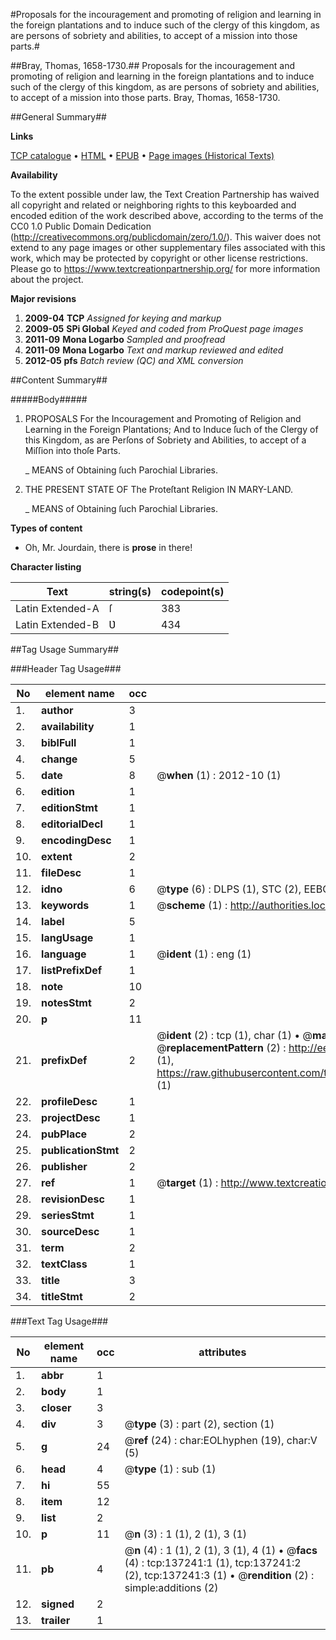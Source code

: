 #Proposals for the incouragement and promoting of religion and learning in the foreign plantations and to induce such of the clergy of this kingdom, as are persons of sobriety and abilities, to accept of a mission into those parts.#

##Bray, Thomas, 1658-1730.##
Proposals for the incouragement and promoting of religion and learning in the foreign plantations and to induce such of the clergy of this kingdom, as are persons of sobriety and abilities, to accept of a mission into those parts.
Bray, Thomas, 1658-1730.

##General Summary##

**Links**

[TCP catalogue](http://www.ota.ox.ac.uk/tcp/)  • 
[HTML](http://tei.it.ox.ac.uk/tcp/Texts-HTML/free/A77/A77274.html)  • 
[EPUB](http://tei.it.ox.ac.uk/tcp/Texts-EPUB/free/A77/A77274.epub) • 
[Page images (Historical Texts)](https://historicaltexts.jisc.ac.uk/eebo-99897621e)

**Availability**

To the extent possible under law, the Text Creation Partnership has waived all copyright and related or neighboring rights to this keyboarded and encoded edition of the work described above, according to the terms of the CC0 1.0 Public Domain Dedication (http://creativecommons.org/publicdomain/zero/1.0/). This waiver does not extend to any page images or other supplementary files associated with this work, which may be protected by copyright or other license restrictions. Please go to https://www.textcreationpartnership.org/ for more information about the project.

**Major revisions**

1. __2009-04__ __TCP__ *Assigned for keying and markup*
1. __2009-05__ __SPi Global__ *Keyed and coded from ProQuest page images*
1. __2011-09__ __Mona Logarbo__ *Sampled and proofread*
1. __2011-09__ __Mona Logarbo__ *Text and markup reviewed and edited*
1. __2012-05__ __pfs__ *Batch review (QC) and XML conversion*

##Content Summary##

#####Body#####

1. PROPOSALS For the Incouragement and Promoting of Religion and Learning in the Foreign Plantations; And to Induce ſuch of the Clergy of this Kingdom, as are Perſons of Sobriety and Abilities, to accept of a Miſſion into thoſe Parts.

    _ MEANS of Obtaining ſuch Parochial Libraries.

1. THE PRESENT STATE OF The Proteſtant Religion IN MARY-LAND.

    _ MEANS of Obtaining ſuch Parochial Libraries.

**Types of content**

  * Oh, Mr. Jourdain, there is **prose** in there!

**Character listing**


|Text|string(s)|codepoint(s)|
|---|---|---|
|Latin Extended-A|ſ|383|
|Latin Extended-B|Ʋ|434|

##Tag Usage Summary##

###Header Tag Usage###

|No|element name|occ|attributes|
|---|---|---|---|
|1.|__author__|3||
|2.|__availability__|1||
|3.|__biblFull__|1||
|4.|__change__|5||
|5.|__date__|8| @__when__ (1) : 2012-10 (1)|
|6.|__edition__|1||
|7.|__editionStmt__|1||
|8.|__editorialDecl__|1||
|9.|__encodingDesc__|1||
|10.|__extent__|2||
|11.|__fileDesc__|1||
|12.|__idno__|6| @__type__ (6) : DLPS (1), STC (2), EEBO-CITATION (1), PROQUEST (1), VID (1)|
|13.|__keywords__|1| @__scheme__ (1) : http://authorities.loc.gov/ (1)|
|14.|__label__|5||
|15.|__langUsage__|1||
|16.|__language__|1| @__ident__ (1) : eng (1)|
|17.|__listPrefixDef__|1||
|18.|__note__|10||
|19.|__notesStmt__|2||
|20.|__p__|11||
|21.|__prefixDef__|2| @__ident__ (2) : tcp (1), char (1)  •  @__matchPattern__ (2) : ([0-9\-]+):([0-9IVX]+) (1), (.+) (1)  •  @__replacementPattern__ (2) : http://eebo.chadwyck.com/downloadtiff?vid=$1&page=$2 (1), https://raw.githubusercontent.com/textcreationpartnership/Texts/master/tcpchars.xml#$1 (1)|
|22.|__profileDesc__|1||
|23.|__projectDesc__|1||
|24.|__pubPlace__|2||
|25.|__publicationStmt__|2||
|26.|__publisher__|2||
|27.|__ref__|1| @__target__ (1) : http://www.textcreationpartnership.org/docs/. (1)|
|28.|__revisionDesc__|1||
|29.|__seriesStmt__|1||
|30.|__sourceDesc__|1||
|31.|__term__|2||
|32.|__textClass__|1||
|33.|__title__|3||
|34.|__titleStmt__|2||


###Text Tag Usage###

|No|element name|occ|attributes|
|---|---|---|---|
|1.|__abbr__|1||
|2.|__body__|1||
|3.|__closer__|3||
|4.|__div__|3| @__type__ (3) : part (2), section (1)|
|5.|__g__|24| @__ref__ (24) : char:EOLhyphen (19), char:V (5)|
|6.|__head__|4| @__type__ (1) : sub (1)|
|7.|__hi__|55||
|8.|__item__|12||
|9.|__list__|2||
|10.|__p__|11| @__n__ (3) : 1 (1), 2 (1), 3 (1)|
|11.|__pb__|4| @__n__ (4) : 1 (1), 2 (1), 3 (1), 4 (1)  •  @__facs__ (4) : tcp:137241:1 (1), tcp:137241:2 (2), tcp:137241:3 (1)  •  @__rendition__ (2) : simple:additions (2)|
|12.|__signed__|2||
|13.|__trailer__|1||
